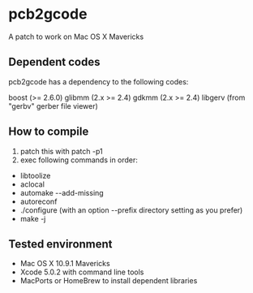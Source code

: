 pcb2gcode
=========

A patch to work on Mac OS X Mavericks

Dependent codes
---------------

pcb2gcode has a dependency to the following codes:

boost (>= 2.6.0)
glibmm (2.x >= 2.4)
gdkmm (2.x >= 2.4)
libgerv (from "gerbv" gerber file viewer)

How to compile
--------------

1. patch this with patch -p1
2. exec following commands in order:

- libtoolize
- aclocal
- automake --add-missing
- autoreconf
- ./configure (with an option --prefix directory setting as you prefer)
- make -j

Tested environment
------------------

- Mac OS X 10.9.1 Mavericks
- Xcode 5.0.2 with command line tools
- MacPorts or HomeBrew to install dependent libraries
